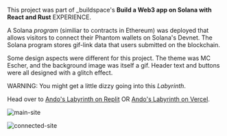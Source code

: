 This project was part of _buildspace's **Build a Web3 app on Solana with React and Rust** EXPERIENCE.

A Solana *program* (similiar to contracts in Ethereum) was deployed that allows visitors to connect their Phantom wallets on Solana's Devnet.
The Solana program stores gif-link data that users submitted on the blockchain. 

Some design aspects were different for this project. 
The theme was MC Escher, and the background image was itself a gif.
Header text and buttons were all designed with a glitch effect.

WARNING: You might get a little dizzy going into this *Labyrinth*.

Head over to [Ando's Labyrinth on Replit](https://gif-portal-starter.ando-woods.repl.co/)
OR [Ando's Labyrinth on Vercel](https://first-solana-web3-app-a5sqa2l0i-ando-o.vercel.app/).

![main-site](main-site.png)

![connected-site](connected-site.png)
